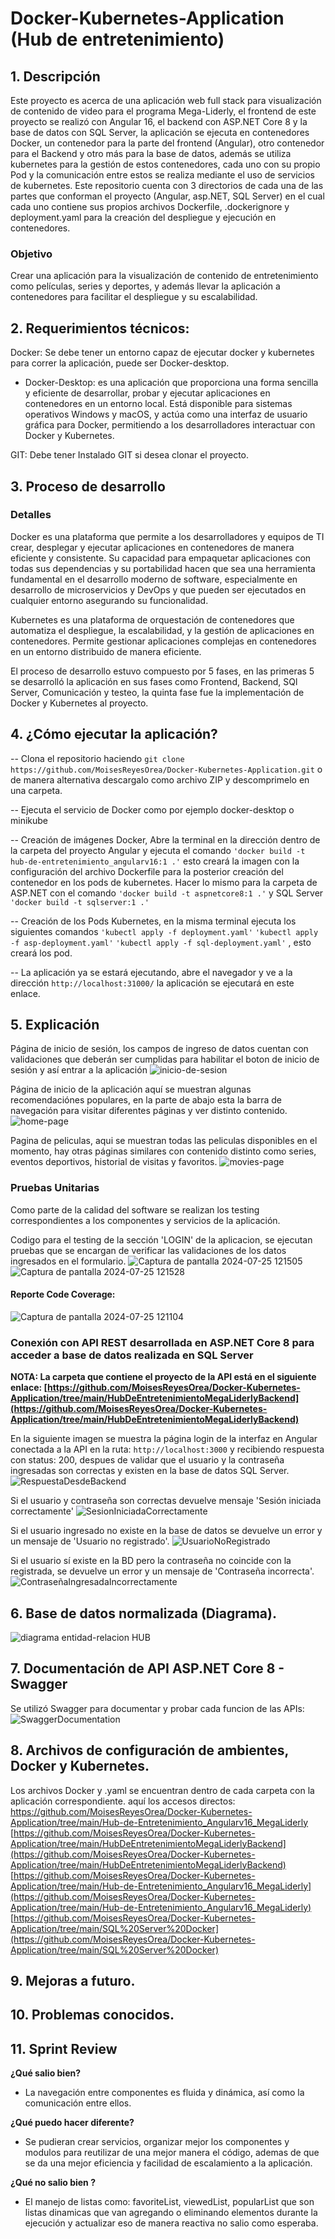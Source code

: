 # Docker-Kubernetes-Application (Hub de entretenimiento)  

## 1. Descripción  
Este proyecto es acerca de una aplicación web full stack para visualización de contenido de video para el programa Mega-Liderly, el frontend de este proyecto se realizó con Angular 16, el backend con ASP.NET Core 8 y la base de datos con SQL Server, la aplicación se ejecuta en contenedores Docker, un contenedor para la parte del frontend (Angular), otro contenedor para el Backend y otro más para la base de datos, además se utiliza kubernetes para la gestión de estos contenedores, cada uno con su propio Pod y la comunicación entre estos se realiza mediante el uso de servicios de kubernetes.
Este repositorio cuenta con 3 directorios de cada una de las partes que conforman el proyecto (Angular, asp.NET, SQL Server) en el cual cada uno contiene sus propios archivos Dockerfile, .dockerignore y deployment.yaml para la creación del despliegue y ejecución en contenedores.  

### Objetivo  
Crear una aplicación para la visualización de contenido de entretenimiento como películas, series y deportes, y además llevar la aplicación a contenedores para facilitar el despliegue y su escalabilidad.  

## 2. Requerimientos técnicos:  
Docker: Se debe tener un entorno capaz de ejecutar docker y kubernetes para correr la aplicación, puede ser Docker-desktop.  
- Docker-Desktop: es una aplicación que proporciona una forma sencilla y eficiente de desarrollar, probar y ejecutar aplicaciones en contenedores en un entorno local. Está disponible para sistemas operativos Windows y macOS, y actúa como una interfaz de usuario gráfica para Docker, permitiendo a los desarrolladores interactuar con Docker y Kubernetes.  

GIT: Debe tener Instalado GIT si desea clonar el proyecto.  

## 3. Proceso de desarrollo

### Detalles
Docker es una plataforma que permite a los desarrolladores y equipos de TI crear, desplegar y ejecutar aplicaciones en contenedores de manera eficiente y consistente. Su capacidad para empaquetar aplicaciones con todas sus dependencias y su portabilidad hacen que sea una herramienta fundamental en el desarrollo moderno de software, especialmente en desarrollo de microservicios y DevOps y que pueden ser ejecutados en cualquier entorno asegurando su funcionalidad.    

Kubernetes es una plataforma de orquestación de contenedores que automatiza el despliegue, la escalabilidad, y la gestión de aplicaciones en contenedores. Permite gestionar aplicaciones complejas en contenedores en un entorno distribuido de manera eficiente.  

El proceso de desarrollo estuvo compuesto por 5 fases, en las primeras 5 se desarrolló la aplicación en sus fases como Frontend, Backend, SQl Server, Comunicación y testeo, la quinta fase fue la implementación de Docker y Kubernetes al proyecto.  

## 4. ¿Cómo ejecutar la aplicación?

-- Clona el repositorio haciendo ```git clone https://github.com/MoisesReyesOrea/Docker-Kubernetes-Application.git``` o de manera alternativa descargalo como archivo ZIP y descomprimelo en una carpeta.  

-- Ejecuta el servicio de Docker como por ejemplo docker-desktop o minikube   

-- Creación de imágenes Docker, Abre la terminal en la dirección dentro de la carpeta del proyecto Angular y ejecuta el comando ```'docker build -t hub-de-entretenimiento_angularv16:1 .'``` esto creará la imagen con la configuración del archivo Dockerfile para la posterior creación del contenedor en los pods de kubernetes. Hacer lo mismo para la carpeta de ASP.NET con el comando ```'docker build -t aspnetcore8:1 .'``` y SQL Server ```'docker build -t sqlserver:1 .'```  

-- Creación de los Pods Kubernetes, en la misma terminal ejecuta los siguientes comandos ```'kubectl apply -f deployment.yaml'```  ```'kubectl apply -f asp-deployment.yaml'``` ```'kubectl apply -f sql-deployment.yaml'``` , esto creará los pod.  

-- La aplicación ya se estará ejecutando, abre el navegador y ve a la dirección `http://localhost:31000/` la aplicación se ejecutará en este enlace.  


## 5. Explicación  

Página de inicio de sesión, los campos de ingreso de datos cuentan con validaciones que deberán ser cumplidas para habilitar el boton de inicio de sesión y así entrar a la aplicación
![inicio-de-sesion](https://github.com/user-attachments/assets/e65a4703-e9eb-452d-bf50-f32066e4c494)


Página de inicio de la aplicación aquí se muestran algunas recomendaciónes populares, en la parte de abajo esta la barra de navegación para visitar diferentes páginas y ver distinto contenido.
![home-page](https://github.com/user-attachments/assets/c8a196d0-9597-41f1-9645-adbf2dda6d89)


Pagina de peliculas, aqui se muestran todas las peliculas disponibles en el momento, hay otras páginas similares con contenido distinto como series, eventos deportivos, historial de visitas y favoritos.
![movies-page](https://github.com/user-attachments/assets/4e367769-3835-4c39-b5fc-46e22e32f06c)

### Pruebas Unitarias
Como parte de la calidad del software se realizan los testing correspondientes a los componentes y servicios de la aplicación.

Codigo para el testing de la sección 'LOGIN' de la aplicacion, se ejecutan pruebas que se encargan de verificar las validaciones de los datos ingresados en el formulario. 
![Captura de pantalla 2024-07-25 121505](https://github.com/user-attachments/assets/a8fb64fe-e779-41d2-8b2c-128181423999)
![Captura de pantalla 2024-07-25 121528](https://github.com/user-attachments/assets/e3158d34-f226-47bc-99bd-71f768c7bd8f)


#### Reporte Code Coverage:
![Captura de pantalla 2024-07-25 121104](https://github.com/user-attachments/assets/762c4499-7c74-4fb0-88b9-10e49c4915ae)



### Conexión con API REST desarrollada en ASP.NET Core 8 para acceder a base de datos realizada en SQL Server  
**NOTA: La carpeta que contiene el proyecto de la API está en el siguiente enlace: [https://github.com/MoisesReyesOrea/Docker-Kubernetes-Application/tree/main/HubDeEntretenimientoMegaLiderlyBackend](https://github.com/MoisesReyesOrea/Docker-Kubernetes-Application/tree/main/HubDeEntretenimientoMegaLiderlyBackend)**

En la siguiente imagen se muestra la página login de la interfaz en Angular conectada a la API en la ruta: ```http://localhost:3000``` y recibiendo respuesta con status: 200, despues de validar que el usuario y la contraseña ingresadas son correctas y existen en la base de datos SQL Server.
![RespuestaDesdeBackend](https://github.com/user-attachments/assets/9f88f3d2-8aa5-4c0a-ab0c-f7f25893db31)


Si el usuario y contraseña son correctas devuelve mensaje 'Sesión iniciada correctamente'
![SesionIniciadaCorrectamente](https://github.com/user-attachments/assets/3b593c7b-9caf-4e8b-ab9c-a820f427e13b)


Si el usuario ingresado no existe en la base de datos se devuelve un error y un mensaje de 'Usuario no registrado'.
![UsuarioNoRegistrado](https://github.com/user-attachments/assets/2f6e306f-8946-49b9-bf0a-d58be51c65bf)


Si el usuario sí existe en la BD pero la contraseña no coincide con la registrada, se devuelve un error y un mensaje de 'Contraseña incorrecta'.
![ContraseñaIngresadaIncorrectamente](https://github.com/user-attachments/assets/abca7b8c-c09c-4cdb-8ecc-5a5dd7a07a5e)


## 6. Base de datos normalizada (Diagrama).

![diagrama entidad-relacion HUB](https://github.com/user-attachments/assets/118b3518-9f2f-48e1-86ea-63124f605131)

## 7. Documentación de API ASP.NET Core 8 - Swagger

Se utilizó Swagger para documentar y probar cada funcion de las APIs:
![SwaggerDocumentation](https://github.com/user-attachments/assets/0799ee90-416d-403a-b06a-a26ee17abdfc)

## 8. Archivos de configuración de ambientes, Docker y Kubernetes.

Los archivos Docker y .yaml se encuentran dentro de cada carpeta con la aplicación correspondiente. aquí los accesos directos:
https://github.com/MoisesReyesOrea/Docker-Kubernetes-Application/tree/main/Hub-de-Entretenimiento_Angularv16_MegaLiderly
[https://github.com/MoisesReyesOrea/Docker-Kubernetes-Application/tree/main/HubDeEntretenimientoMegaLiderlyBackend](https://github.com/MoisesReyesOrea/Docker-Kubernetes-Application/tree/main/HubDeEntretenimientoMegaLiderlyBackend)
[https://github.com/MoisesReyesOrea/Docker-Kubernetes-Application/tree/main/Hub-de-Entretenimiento_Angularv16_MegaLiderly](https://github.com/MoisesReyesOrea/Docker-Kubernetes-Application/tree/main/Hub-de-Entretenimiento_Angularv16_MegaLiderly)
[https://github.com/MoisesReyesOrea/Docker-Kubernetes-Application/tree/main/SQL%20Server%20Docker](https://github.com/MoisesReyesOrea/Docker-Kubernetes-Application/tree/main/SQL%20Server%20Docker)
## 9. Mejoras a futuro.



## 10. Problemas conocidos.



## 11. Sprint Review
**¿Qué salio bien?**  
- La navegación entre componentes es fluida y dinámica, así como la comunicación entre ellos.

**¿Qué puedo hacer diferente?**
- Se pudieran crear servicios, organizar mejor los componentes y modulos para reutilizar de una mejor manera el código, ademas de que se da una mejor eficiencia y facilidad de escalamiento a la aplicación.  

**¿Qué no salio bien ?**  
- El manejo de listas como: favoriteList, viewedList, popularList que son listas dinamicas que van agregando o eliminando elementos durante la ejecución y actualizar eso de manera reactiva no salio como esperaba.




